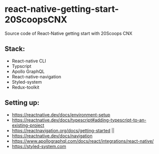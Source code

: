 # react-native-getting-start-20ScoopsCNX
Source code of React-Native getting start with 20Scoops CNX

## Stack:
 - React-native CLI
 - Typscript
 - Apollo GraphQL
 - React-native-navigation
 - Styled-system
 - Redux-toolkit

## Setting up:
 - https://reactnative.dev/docs/environment-setup
 - https://reactnative.dev/docs/typescript#adding-typescript-to-an-existing-project
 - https://reactnavigation.org/docs/getting-started || 
 - https://reactnative.dev/docs/navigation
 - https://www.apollographql.com/docs/react/integrations/react-native/
 - https://styled-system.com

